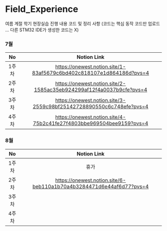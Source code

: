 # Field_Experience
여름 계절 학기 현장실습 진행 내용 코드 및 정리 사항
(코드는 핵심 동작 코드만 업로드 ... 다른 STM32 IDE가 생성한 코드는 X)

### 7월
| No | Notion Link |
|:--------:|:--------:|
| 1주차 | https://onewest.notion.site/1-83af5679c6bd402c818107e1d864186d?pvs=4 |
| 2주차 | https://onewest.notion.site/2-1585ac35eb924299af12f4a0037b9cfe?pvs=4 |
| 3주차 | https://onewest.notion.site/3-2559c98bf25142728890550c6c748efe?pvs=4 |
| 4주차 | https://onewest.notion.site/4-75b2c41fe27f4803bbe969504bee9159?pvs=4 |

### 8월
| No | Notion Link |
|:--------:|:--------:|
| 1주차 | 휴가 |
| 2주차 | https://onewest.notion.site/6-beb110a1b70a4b3284471d6e44af6d77?pvs=4 |
| 3주차 |  |
| 4주차 |  |
